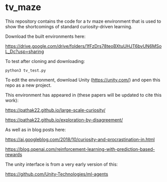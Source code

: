 # tv_maze

This repository contains the code for a tv maze environment that is used to show the shortcomings of standard curiosity-driven learning.

Download the built environments here: 

https://drive.google.com/drive/folders/1fFzDrs78teoBXtuUHJT6bvUN6MSoL_Dc?usp=sharing

To test after cloning and downloading:
```Shell
python3 tv_test.py
```

To edit the environment, download Unity (https://unity.com/) and open this repo as a new project.

This environment has appeared in (these papers will be updated to cite this work):

https://pathak22.github.io/large-scale-curiosity/

https://pathak22.github.io/exploration-by-disagreement/

As well as in blog posts here:

https://ai.googleblog.com/2018/10/curiosity-and-procrastination-in.html

https://blog.openai.com/reinforcement-learning-with-prediction-based-rewards 

The unity interface is from a very early version of this:

https://github.com/Unity-Technologies/ml-agents
